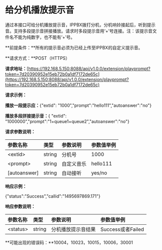 # 给分机播放提示音

通过本接口可给分机播放提示音，IPPBX拨打分机，分机响铃接起后，听到提示音。支持多段提示音拼接播放。请求时多段提示音用‘+’号连接。注：该提示音文件名不能为纯数字，也不能有‘+’号。

**前提条件：**所有的提示音必须为已经上传至IPPBX的自定义提示音。

**请求方式：**POST（HTTPS）

**请求地址：**[https://192.168.5.150:8088/api/v1.0.0/extension/playprompt?token=7d20390952e15eb72b0a1df7172de65c](https://192.168.5.150:8088/api/v1.0.0/extension/playprompt?token=7d20390952e15eb72b0a1df7172de65c)

**请求示例：**

**播放一段提示应：**{"extid": "1000","prompt":"hello111","autoanswer":"no"}

**播放多段拼接提示音：**{ "extid": "1000000","prompt":"1+queue1+queue2","autoanswer":"no"}

**请求参数说明：**

| 参数名称 | 类型 | 参数说明 | 参数值举例 |
| :--- | :--- | :--- | :--- |
| &lt;extid&gt; | string | 分机号 | 1000 |
| &lt;prompt&gt; | string | 自定义音乐 | hello111 |
| \[autoanswer\] | string | 自动接听 | yes/no |

**响应示例：**

{"status":"Success","callid":"1495697869.171"}

**响应参数说明：**

| 参数名称 | 类型 | 参数说明 | 参数值举例 |
| :--- | :--- | :--- | :--- |
| &lt;status&gt; | string | 分机播放提示音结果 | Success或者Failed |

**可能出现的错误码：**10004，10023，10015，10006，30001

